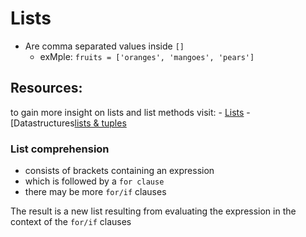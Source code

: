 # Lists
- Are comma separated values inside `[]`
    - exMple: `fruits = ['oranges', 'mangoes', 'pears']`
## Resources:
to gain more insight on lists and list methods visit:
    - [Lists](https://docs.python.org/3/tutorial/introduction.html#lists)
    - [Datastructures[lists & tuples](https://docs.python.org/3/tutorial/datastructures.html)

### List comprehension
- consists of brackets containing an expression
- which is followed by a `for clause`
- there may be more `for/if` clauses

The result is a new list resulting from evaluating the expression in the context of the `for/if` clauses
